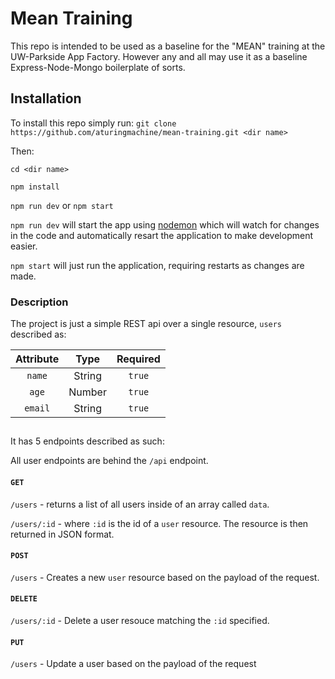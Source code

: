 # Mean Training

This repo is intended to be used as a baseline for the "MEAN" training at the UW-Parkside App Factory. However any and all may use it as a baseline Express-Node-Mongo boilerplate of sorts.

## Installation

To install this repo simply run:
`git clone https://github.com/aturingmachine/mean-training.git <dir name>`

Then: 

`cd <dir name>` 

`npm install`

`npm run dev` or `npm start`

`npm run dev` will start the app using [nodemon](https://github.com/remy/nodemon) which will watch for changes in the code and automatically resart the application to make development easier.

`npm start` will just run the application, requiring restarts as changes are made.

### Description

The project is just a simple REST api over a single resource, `users` described as:

| Attribute     | Type          | Required|
| :-------------: |:-------------:| :-----:  |
| `name`      	| String 		| `true`  |
| `age`      	| Number        | `true`  |
| `email` 		| String        | `true`  |

##

It has 5 endpoints described as such:

All user endpoints are behind the `/api` endpoint.

#### `GET`
`/users` - returns a list of all users inside of an array called `data`.

`/users/:id` - where `:id` is the id of a `user` resource. The resource is then returned in JSON format.

#### `POST`
`/users` - Creates a new `user` resource based on the payload of the request.

#### `DELETE`
`/users/:id` - Delete a user resouce matching the `:id` specified.

#### `PUT`
`/users` - Update a user based on the payload of the request